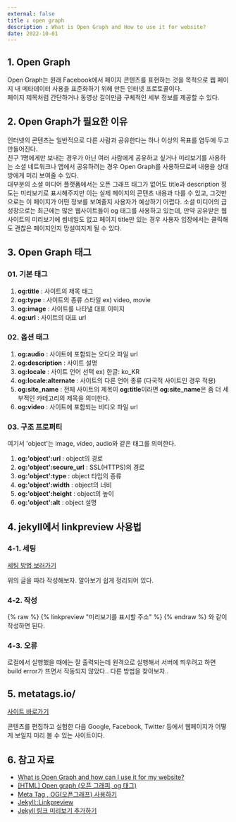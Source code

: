 ```yaml
---
external: false
title : open graph
description : What is Open Graph and How to use it for website?
date: 2022-10-01
---
```


## 1. Open Graph

Open Graph는 원래 Facebook에서 페이지 콘텐츠를 표현하는 것을 목적으로 웹 페이지 내 메타데이터 사용을 표준화하기 위해 만든 인터넷 프로토콜이다.<br>페이지 제목처럼 간단하거나 동영상 길이만큼 구체적인 세부 정보를 제공할 수 있다.<br>

## 2. Open Graph가 필요한 이유

인터넷의 콘텐츠는 일반적으로 다른 사람과 공유한다는 하나 이상의 목표를 염두에 두고 만들어진다.<br>친구 1명에게만 보내는 경우가 아닌 여러 사람에게 공유하고 싶거나 미리보기를 사용하는 소셜 네트워크나 앱에서 공유하려는 경우 Open Graph를 사용하므로써 내용을 상대방에게 미리 보여줄 수 있다.<br>대부분의 소셜 미디어 플랫폼에서는 오픈 그래프 태그가 없어도 title과 description 정도는 미리보기로 표시해주지만 이는 실제 페이지의 콘텐츠 내용과 다를 수 있고, 그것만으로는 이 페이지가 어떤 정보를 보여줄지 사용자가 예상하기 어렵다. 소셜 미디어의 급성장으로는 최근에는 많은 웹사이트들이 og 태그를 사용하고 있는데, 만약 공유받은 웹사이트의 미리보기에 썸네일도 없고 페이지 title만 있는 경우 사용자 입장에서는 클릭해도 괜찮은 페이지인지 망설여지게 될 수 있다.<br>

## 3. Open Graph 태그

### 01. 기본 태그

1. **og:title** : 사이트의 제목 태그
2. **og:type** :  사이트의 종류 스타일 ex) video, movie
3. **og:image** : 사이트를 나타낼 대표 이미지
4. **og:url** : 사이트의 대표 url

### 02. 옵션 태그

1. **og:audio** : 사이트에 포함되는 오디오 파일 url
2. **og:description** : 사이트 설명
3. **og:locale** : 사이트 언어 선택 ex) 한글: ko_KR
4. **og:locale:alternate** : 사이트의 다른 언어 종류 (다국적 사이트인 경우 적용)
5. **og:site_name** : 전체 사이트의 제목이 **og:title**이라면 **og:site_name**은 좀 더 세부적인 카테고리의 제목을 의미한다.
6. **og:video** : 사이트에 포함되는 비디오 파일 url

### 03. 구조 프로퍼티

여기서 'object'는 image, video, audio와 같은 태그를 의미한다.  

1. **og:'object':url** : object의 경로
2. **og:'object':secure_url** : SSL(HTTPS)의 경로
3. **og:'object':type** : object 타입의 종류
4. **og:'object':width** : object의 너비
5. **og:'object':height** : object의 높이
6. **og:'object':alt** : object 설명

## 4. jekyll에서 linkpreview 사용법

### 4-1. 세팅

<a href="https://leeminjoo.github.io/jekyll-setting/2021/06/20/Git-page-link-preview.html" target="_blank" rel="noopener noreferrer">세팅 방법 보러가기</a>

위의 글을 따라 작성해보자. 알아보기 쉽게 정리되어 있다.

### 4-2. 작성

{% raw %}
{% linkpreview "미리보기를 표시할 주소" %}
{% endraw %}
와 같이 작성하면 된다.

### 4-3. 오류

로컬에서 실행했을 때에는 잘 출력되는데 원격으로 실행해서 서버에 띄우려고 하면 build error가 뜨면서 작동되지 않았다..
다른 방법을 찾아보자..

## 5. metatags.io/

<a href="https://metatags.io/" target="_blank" rel="noopener noreferrer">사이트 바로가기</a>

콘텐츠를 편집하고 실험한 다음 Google, Facebook, Twitter 등에서 웹페이지가 어떻게 보일지 미리 볼 수 있는 사이트이다.<br>

## 6. 참고 자료

- [What is Open Graph and how can I use it for my website?](https://www.freecodecamp.org/news/what-is-open-graph-and-how-can-i-use-it-for-my-website/)
- [[HTML] Open graph  (오픈 그래피, og 태그)](https://nowonbun.tistory.com/517)
- [Meta Tag , OG(오픈그래프) 사용하기](https://velog.io/@byeol4001/Meta-Tag-OG%EC%98%A4%ED%94%88%EA%B7%B8%EB%9E%98%ED%94%84-%EC%82%AC%EC%9A%A9%ED%95%98%EA%B8%B0)
- [Jekyll::Linkpreview](https://github.com/ysk24ok/jekyll-linkpreview)
- [Jekyll 링크 미리보기 추가하기](https://leeminjoo.github.io/jekyll-setting/2021/06/20/Git-page-link-preview.html)